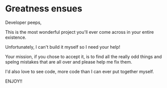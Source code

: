 # Greatness ensues

Developer peeps,

This is the most wonderful project you'll ever come across in your entire existence.

Unfortunately, I can't build it myself so I need your help!

Your mission, if you chose to accept it, is to find all the really odd things and spelng mistakes that are all over and please help me fix them.

I'd also love to see code, more code than I can ever put together myself.

ENJOY!!
